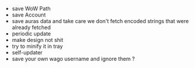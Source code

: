 * save WoW Path
* save Account
* save auras data and take care we don't fetch encoded strings that were already fetched
* periodic update
* make design not shit
* try to minify it in tray
* self-updater
* save your own wago username and ignore them ?